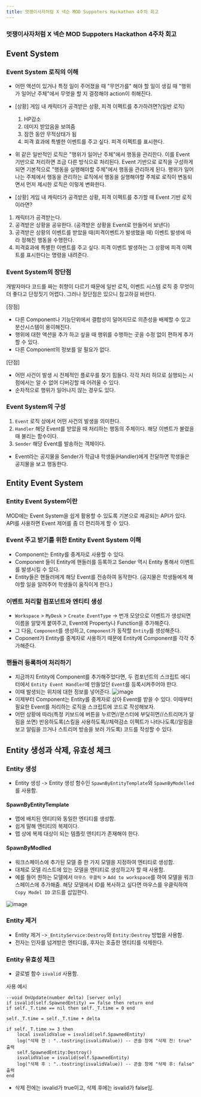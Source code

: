 ```yaml
---
title: 멋쟁이사자처럼 X 넥슨 MOD Suppoters Hackathon 4주차 회고
---
```


### 멋쟁이사자처럼 X 넥슨 MOD Suppoters Hackathon 4주차 회고

## Event System

### Event System 로직의 이해
- 어떤 액션이 있거나 특정 일이 주어졌을 때 "무언가를" 해야 할 일이 생길 때 "행위가 일어난 주체"에서 무엇을 할 지 결정해야 action이 취해진다.

- [상황] 게임 내 캐릭터가 공격받은 상황, 피격 이펙트를 추가하려면?(일반 로직)
  1. HP감소
  2. 데미지 받았음을 보여줌
  3. 잠깐 동안 무적상태가 됨
  4. 피격 효과에 특별한 이벤트를 주고 싶다. 피격 이펙트를 표시한다.

- 위 같은 일반적인 로직은 "행위가 일어난 주체"에서 행동을 관리한다. 이를 Event 기반으로 처리하면 조금 다른 방식으로 처리된다. Event 기반으로 로직을 구성하게 되면 기본적으로 "행동을 실행해야할 주체"에서 행동을 관리하게 된다. 행위가 일어나는 주체에서 행동을 관리하는 로직에서 행동을 실행해야할 주체로 로직이 변동되면서 먼저 제시한 로직은 이렇게 변화한다.

- [상황] 게임 내 캐릭터가 공격받은 상황, 피격 이펙트를 추가할 때 Event 기반 로직이라면?
1. 캐릭터가 공격받는다.
2. 공격받은 상황을 공유한다. (공격받은 상황을 Event로 만들어서 보낸다)
3. 공격받은 상황의 이벤트를 받았을 때(피격이벤트가 발생했을 때) 이벤트 발생에 따라 정해진 행동을 수행한다.
4. 피격효과에 특별한 이벤트를 주고 싶다. 피격 이벤트 발생하는 그 상황에 피격 이펙트를 표시한다는 명령을 내려준다.

### Event System의 장단점
개발자마다 코드를 짜는 취향이 다르기 때문에 일반 로직, 이벤트 시스템 로직 중 무엇이 더 좋다고 단정짓기 어렵다.
그러나 장단점은 있으니 참고하길 바란다.

[장점]
- 다른 Component나 기능단위에서 결합성이 덜어지므로 의존성을 배제할 수 있고 분산시스템이 용이해진다.
- 행위에 대한 액션을 추가 하고 싶을 때 행위를 수행하는 곳을 수정 없이 편하게 추가할 수 있다.
- 다른 Component의 정보를 알 필요가 없다.

[단점]
- 어떤 사건이 발생 시 전체적인 플로우를 찾기 힘들다. 각각 처리 하므로 실행되는 시점에서는 알 수 없어 디버깅할 때 어려울 수 있다.
- 순차적으로 행위가 일어나지 않는 경우도 있다.

### Event System의 구성
1. `Event` 로직 상에서 어떤 사건의 발생을 의미한다.
2. `Handler` 해당 Event를 받았을 때 처리하는 행동의 주체이다. 해당 이벤트가 불렸을 때 불리는 함수이다.
3. `Sender` 해당 Event를 발송하는 객체이다.
- Event라는 공지물을 Sender가 학급내 학생들(Handler)에게 전달하면 학생들은 공지물을 보고 행동한다.


## Entity Event System
### Entity Event System이란
MOD에는 Event System을 쉽게 활용할 수 있도록 기본으로 제공되는 API가 있다.
API를 사용하면 Event 제어를 좀 더 편리하게 할 수 있다.

### Event 주고 받기를 위한 Entity Event System 이해
- Component는 Entity를 중계자로 사용할 수 있다.
- Component 들이 Entity에 핸들러를 등록하고 Sender 역시 Entity 통해서 이벤트를 발생시킬 수 있다.
- Entity들은 핸들러에게 해당 Event를 전송하여 동작한다. (공지물은 학생들에게 해야할 일을 알려주어 학생들이 움직이게 한다.)


### 이벤트 처리할 컴포넌트와 엔티티 생성
- `Workspace` > `MyDesk` > `Create EventType` -> 번개 모양으로 이벤트가 생성되면 이름을 알맞게 붙여주고, Event에 Property나 Function을 추가해준다.
- 그 다음, `Component`를 생성하고, `Component`가 동작할 `Entity`를 생성해준다.
- Coponent가 Entity를 중계자로 사용하기 때문에 Entity에 Component를 각각 추가해준다.

### 핸들러 등록하여 처리하기
- 지금까지 Entity에 Component를 추가해주었다면, 두 컴포넌트의 스크립트 에디터에서 `Entity Event Handler`에 만들었던 `Event`를 등록시켜주어야 한다.
- 이때 발생되는 위치에 대한 정보를 넣어준다.
![image](https://user-images.githubusercontent.com/81297662/171092558-9cb8454f-8de1-42ad-bafa-8d36d4d0484c.png)
- 이제부터 Component는 Entity를 중계자로 삼아 Event를 받을 수 있다. 이때부터 필요한 Event를 처리하는 로직을 스크립트에 코드로 작성해보자.
- 어떤 상황에 따라(특정 키보드에 버튼을 누르면//몬스터에 부딫히면//스트리머가 알림을 쏘면) 반응하도록(스킬을 사용하도록//체력감소 이펙트가 나타나도록//알림을 보고 알림을 끄거나 스트리머 방송을 보러 가도록) 코드를 작성할 수 있다.

## Entity 생성과 삭제, 유효성 체크
### Entity 생성
- Entity 생성 -> Entity 생성 함수인 `SpawnByEntityTemplate`와 `SpawnByModelled`를 사용함.

#### SpawnByEntityTemplate
- 맵에 배치된 엔티티와 동일한 엔티티를 생성함.
- 쉽게 말해 엔티티의 복제이다.
- 맵 상에 복제 대상이 되는 템플릿 엔티티가 존재해야 한다.

#### SpawnByModlled
- 워크스페이스에 추가된 모델 중 한 가지 모델을 지정하여 엔티티로 생성함.
- 대체로 모델 리스트에 있는 모델을 엔티티로 생성하고자 할 때 사용함.
- 예를 들어 원하는 모델에서 `마우스 우클릭` > `Add to workspace`를 하여 모델을 워크스페이스에 추가해줌. 해당 모델에서 ID를 복사하고 싶다면 마우스를 우클릭하여 `Copy Model ID` 코드를 삽입한다.

![image](https://user-images.githubusercontent.com/81297662/171094308-523e4ea2-035d-426c-bf52-bc5a6b47c303.png)

### Entity 제거
- Entity 제거 ->`_EntityService:Destroy`와 `Entity:Destroy` 방법을 사용함.
- 전자는 인자를 넘겨받은 엔티디를, 후자는 호출한 엔티티를 삭제한다.


### Entity 유효성 체크
- 글로벌 함수 `isvalid` 사용함.

사용 예시
```
--void OnUpdate(number delta) [server only]
if isvalid(self.SpawnedEntity) == false then return end
if self._T.time == nil then self._T.time = 0 end

self._T.time = self._T.time + delta

if self._T.time >= 3 then
    local isvalidValue = isvalid(self.SpawnedEntity)
    log("삭제 전 : "..tostring(isvalidValue)) -- 콘솔 창에 "삭제 전: true" 출력
    self.SpawnedEntity:Destroy()
    isvalidValue = isvalid(self.SpawnedEntity)
    log("삭제 후 : "..tostring(isvalidValue)) -- 콘솔 창에 "삭제 후: false" 출력
end
```
- 삭제 전에는 isvalid가 true이고, 삭제 후에는 isvalid가 false임.